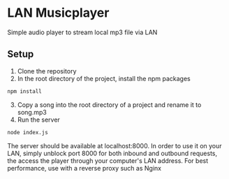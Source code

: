 # LAN Musicplayer
Simple audio player to stream local mp3 file via LAN

## Setup
1. Clone the repository
2. In the root directory of the project, install the npm packages
```bash
npm install
```
3. Copy a song into the root directory of a project and rename it to song.mp3
4. Run the server
```bash
node index.js
```
The server should be available at localhost:8000. In order to use it on your LAN, simply unblock port 8000 for both inbound and outbound requests, the access the player through your computer's LAN address.
For best performance, use with a reverse proxy such as Nginx
